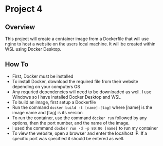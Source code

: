 # Project 4

## Overview

This project will create a container image from a Dockerfile that will use nginx to host a website on the users local machine. It will be created within WSL using Docker Desktop.

## How To

- First, Docker must be installed
- To install Docker, download the required file from their website depending on your computers OS
- Any requried dependencies will need to be downloaded as well. I use Windows so I have installed Docker Desktop and WSL
- To build an image, first setup a Dockerfile
- Run the command `docker build -t [name]:[tag]` where [name] is the image name and [tag] is its version
- To run the container, use the command `docker run` followed by any options, then the port number, and the name of the image.
- I used the command `docker run -d -p 80:80 [name]` to run my container
- To view the website, open a browser and enter the localhost IP. If a specific port was specified it should be entered as well.
